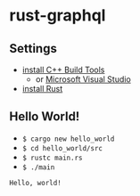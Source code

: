 # rust-graphql

## Settings

- [install C++ Build Tools](https://visualstudio.microsoft.com/ja/visual-cpp-build-tools/)
  - or [Microsoft Visual Studio](https://visualstudio.microsoft.com/ja/downloads/)
- [install Rust](https://www.rust-lang.org/tools/install)

## Hello World!

- `$ cargo new hello_world`
- `$ cd hello_world/src`
- `$ rustc main.rs`
- `$ ./main`

```bash
Hello, world!
```
